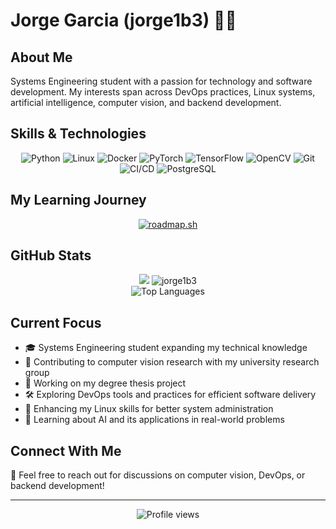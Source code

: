 # Jorge Garcia (jorge1b3) 👨‍💻

## About Me

Systems Engineering student with a passion for technology and software development. My interests span across DevOps practices, Linux systems, artificial intelligence, computer vision, and backend development.

## Skills & Technologies

<p align="center">
  <img src="https://img.shields.io/badge/Python-14354C?style=for-the-badge&logo=python&logoColor=white" alt="Python"/>
  <img src="https://img.shields.io/badge/Linux-FCC624?style=for-the-badge&logo=linux&logoColor=black" alt="Linux"/>
  <img src="https://img.shields.io/badge/Docker-2496ED?style=for-the-badge&logo=docker&logoColor=white" alt="Docker"/>
  <img src="https://img.shields.io/badge/PyTorch-ee4c2c?style=for-the-badge&logo=pytorch&logoColor=white" alt="PyTorch"/>
  <img src="https://img.shields.io/badge/TensorFlow-FF6F00?style=for-the-badge&logo=tensorflow&logoColor=white" alt="TensorFlow"/>
  <img src="https://img.shields.io/badge/OpenCV-5C3EE8?style=for-the-badge&logo=opencv&logoColor=white" alt="OpenCV"/>
  <img src="https://img.shields.io/badge/Git-F05032?style=for-the-badge&logo=git&logoColor=white" alt="Git"/>
  <img src="https://img.shields.io/badge/CI/CD-2088FF?style=for-the-badge&logo=github-actions&logoColor=white" alt="CI/CD"/>
  <img src="https://img.shields.io/badge/PostgreSQL-316192?style=for-the-badge&logo=postgresql&logoColor=white" alt="PostgreSQL"/>
</p>

## My Learning Journey

<p align="center">
  <a href="https://roadmap.sh"><img src="https://roadmap.sh/card/wide/64b3071d9a1017508d209fcb?variant=dark&roadmaps=python%2Clinux%2Cdevops%2Cai-data-scientist" alt="roadmap.sh"/></a>
</p>

## GitHub Stats

<div align="center">
  <picture>
    <source
      srcset="https://github-readme-stats.vercel.app/api?username=jorge1b3&show_icons=true&theme=dark&count_private=true&include_all_commits=true"
      media="(prefers-color-scheme: dark)"
    />
    <source
      srcset="https://github-readme-stats.vercel.app/api?username=jorge1b3&show_icons=true&count_private=true&include_all_commits=true"
      media="(prefers-color-scheme: light), (prefers-color-scheme: no-preference)"
    />
    <img src="https://github-readme-stats.vercel.app/api?username=jorge1b3&show_icons=true&count_private=true&include_all_commits=true" />

  </picture>

  
  <img src="https://github-readme-streak-stats.herokuapp.com/?user=jorge1b3&theme=tokyonight" alt="jorge1b3" />
</div>

<div align="center">
  <img src="https://github-readme-stats.vercel.app/api/top-langs/?username=jorge1b3&layout=compact&theme=tokyonight" alt="Top Languages" />
</div>

## Current Focus

- 🎓 Systems Engineering student expanding my technical knowledge
- 🔬 Contributing to computer vision research with my university research group
- 🚀 Working on my degree thesis project
- 🛠️ Exploring DevOps tools and practices for efficient software delivery
- 🐧 Enhancing my Linux skills for better system administration
- 🧠 Learning about AI and its applications in real-world problems

## Connect With Me

💬 Feel free to reach out for discussions on computer vision, DevOps, or backend development!

---

<div align="center">
  <img src="https://komarev.com/ghpvc/?username=jorge1b3&style=flat-square&color=blue" alt="Profile views"/>
</div>
